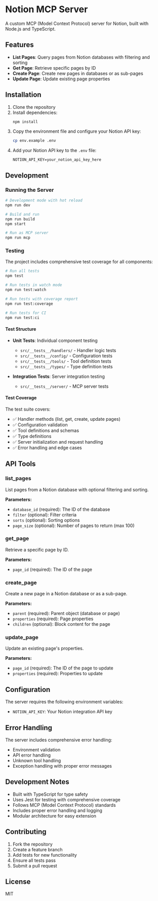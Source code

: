 # Notion MCP Server

A custom MCP (Model Context Protocol) server for Notion, built with Node.js and TypeScript.

## Features

- **List Pages**: Query pages from Notion databases with filtering and sorting
- **Get Page**: Retrieve specific pages by ID
- **Create Page**: Create new pages in databases or as sub-pages
- **Update Page**: Update existing page properties

## Installation

1. Clone the repository
2. Install dependencies:
   ```bash
   npm install
   ```
3. Copy the environment file and configure your Notion API key:
   ```bash
   cp env.example .env
   ```
4. Add your Notion API key to the `.env` file:
   ```
   NOTION_API_KEY=your_notion_api_key_here
   ```

## Development

### Running the Server

```bash
# Development mode with hot reload
npm run dev

# Build and run
npm run build
npm start

# Run as MCP server
npm run mcp
```

### Testing

The project includes comprehensive test coverage for all components:

```bash
# Run all tests
npm test

# Run tests in watch mode
npm run test:watch

# Run tests with coverage report
npm run test:coverage

# Run tests for CI
npm run test:ci
```

#### Test Structure

- **Unit Tests**: Individual component testing
  - `src/__tests__/handlers/` - Handler logic tests
  - `src/__tests__/config/` - Configuration tests
  - `src/__tests__/tools/` - Tool definition tests
  - `src/__tests__/types/` - Type definition tests

- **Integration Tests**: Server integration testing
  - `src/__tests__/server/` - MCP server tests

#### Test Coverage

The test suite covers:
- ✅ Handler methods (list, get, create, update pages)
- ✅ Configuration validation
- ✅ Tool definitions and schemas
- ✅ Type definitions
- ✅ Server initialization and request handling
- ✅ Error handling and edge cases

## API Tools

### list_pages
List pages from a Notion database with optional filtering and sorting.

**Parameters:**
- `database_id` (required): The ID of the database
- `filter` (optional): Filter criteria
- `sorts` (optional): Sorting options
- `page_size` (optional): Number of pages to return (max 100)

### get_page
Retrieve a specific page by ID.

**Parameters:**
- `page_id` (required): The ID of the page

### create_page
Create a new page in a Notion database or as a sub-page.

**Parameters:**
- `parent` (required): Parent object (database or page)
- `properties` (required): Page properties
- `children` (optional): Block content for the page

### update_page
Update an existing page's properties.

**Parameters:**
- `page_id` (required): The ID of the page to update
- `properties` (required): Properties to update

## Configuration

The server requires the following environment variables:

- `NOTION_API_KEY`: Your Notion integration API key

## Error Handling

The server includes comprehensive error handling:
- Environment validation
- API error handling
- Unknown tool handling
- Exception handling with proper error messages

## Development Notes

- Built with TypeScript for type safety
- Uses Jest for testing with comprehensive coverage
- Follows MCP (Model Context Protocol) standards
- Includes proper error handling and logging
- Modular architecture for easy extension

## Contributing

1. Fork the repository
2. Create a feature branch
3. Add tests for new functionality
4. Ensure all tests pass
5. Submit a pull request

## License

MIT
